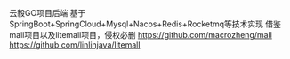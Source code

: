 云毅GO项目后端
基于SpringBoot+SpringCloud+Mysql+Nacos+Redis+Rocketmq等技术实现
借鉴mall项目以及litemall项目，侵权必删
https://github.com/macrozheng/mall
https://github.com/linlinjava/litemall
